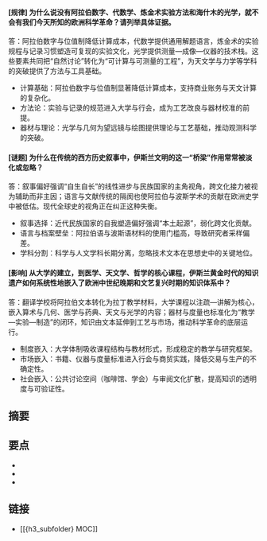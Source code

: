 #### [规律] 为什么说没有阿拉伯数字、代数学、炼金术实验方法和海什木的光学，就不会有我们今天所知的欧洲科学革命？请列举具体证据。
答：阿拉伯数字与位值制降低计算成本，代数学提供通用解题语言，炼金术的实验规程与记录习惯塑造可复现的实验文化，光学提供测量—成像—仪器的技术栈。这些要素共同把“自然讨论”转化为“可计算与可测量的工程”，为天文学与力学等学科的突破提供了方法与工具基础。

- 计算基础：阿拉伯数字与位值制显著降低计算成本，支持商业账务与天文计算的复杂化。
- 方法论：实验与记录的规范进入大学与行会，成为工艺改良与器材校准的前提。
- 器材与理论：光学与几何为望远镜与绘图提供理论与工艺基础，推动观测科学的突破。


#### [谜题] 为什么在传统的西方历史叙事中，伊斯兰文明的这一“桥梁”作用常常被淡化或忽略？
答：叙事偏好强调“自生自长”的线性进步与民族国家的主角视角，跨文化接力被视为辅助而非主因；语言与文献传统的隔阂也使阿拉伯与波斯学术的贡献在欧洲史学中被低估。现代全球史的视角正在纠正这种失衡。

- 叙事选择：近代民族国家的自我塑造偏好强调“本土起源”，弱化跨文化贡献。
- 语言与档案壁垒：阿拉伯语与波斯语材料的使用门槛高，导致研究者采样偏差。
- 学科分割：科学与人文学科长期分离，忽略技术文本在思想史中的关键地位。


#### [影响] 从大学的建立，到医学、天文学、哲学的核心课程，伊斯兰黄金时代的知识遗产如何系统性地嵌入了欧洲中世纪晚期和文艺复兴时期的知识体系中？
答：翻译学校将阿拉伯文本转化为拉丁教学材料，大学课程以注疏—讲解为核心，嵌入算术与几何、医学与药典、天文与光学的内容；器材与度量也标准化为“教学—实验—制造”的闭环，知识由文本延伸到工艺与市场，推动科学革命的底层运行。

- 制度嵌入：大学体制吸收课程结构与教材形式，形成稳定的教学与研究框架。
- 市场嵌入：书籍、仪器与度量标准进入行会与商贸实践，降低交易与生产的不确定性。
- 社会嵌入：公共讨论空间（咖啡馆、学会）与审阅文化扩散，提高知识的透明度与可验证性。


## 摘要


## 要点

- 
- 
- 

## 链接

- [[{h3_subfolder} MOC]]
